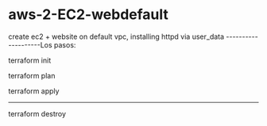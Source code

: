 # aws-2-EC2-webdefault
create ec2 + website on default vpc, installing httpd via user_data
--------------------Los pasos:

terraform init

terraform plan

terraform apply

---

terraform destroy
